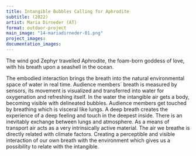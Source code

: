 ```yaml
---
title: Intangible Bubbles Calling for Aphrodite 
subtitle: (2022)
artist: Maria Dirneder (AT)
format: outdoor-project
main_image: "14-mariadirneder-01.png"
project_images:
documentation_images:
---
```


The wind god Zephyr travelled Aphrodite, the foam-born goddess of love, with his breath upon a seashell in the ocean.

The embodied interaction brings the breath into the natural environmental space of water in real time. Audience members´ breath is measured by sensors, its movement is visualized and transferred into water for oxygenation and refreshing itself. In the water the intangible air gets a body, becoming visible with delineated bubbles. Audience members get touched by breathing which is visceral like lungs. A deep breath creates the experience of a deep feeling and touch in the deepest inside. There is an inevitably exchange between lungs and atmosphere. As a means of transport air acts as a very intrinsically active material. The air we breathe is directly related with climate factors. Creating a perceptible and visible interaction of our own breath with the environment which gives us a possibility to relate with the intangible.
